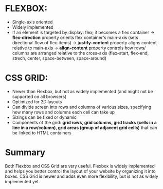 # FLEXBOX: #
- Single-axis oriented 
- Widely implemented 
 - If an element is targeted by display: flex; it becomes a flex container 
-> **flex-direction** property orients flex container's main-axis (sets directional flow of flex-items)
-> **justify-content** property aligns content relative to main-axis
-> **align-content** property controls how rows/ columns are arranged relative to the cross-axis (flex-start, flex-end, strech, center, space-between, space-around)

# CSS GRID: #
- Newer than Flexbox, but not as widely implemented (and might not be supported on all browsers)
- Optimized for 2D layouts
- Can divide screen into rows and columns of various sizes, specifying how many rows and columns each cell can take up
- Sizings can be fixed or dynamic
- Components of the grid: **grid rows, grid columns, grid tracks (cells in a line in a row/column), grid areas (group of adjacent grid cells)** that can be linked to HTML containers

# Summary #
Both Flexbox and CSS Grid are very useful. Flexbox is widely implemented and helps you better control the layout of your website by organizing it into boxes. CSS Grid is newer and adds even more flexibility, but is not as widely implemented yet.